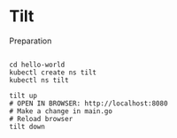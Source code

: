# Tilt

Preparation

```
```

```
cd hello-world
kubectl create ns tilt
kubectl ns tilt

tilt up
# OPEN IN BROWSER: http://localhost:8080
# Make a change in main.go
# Reload browser
tilt down
```
